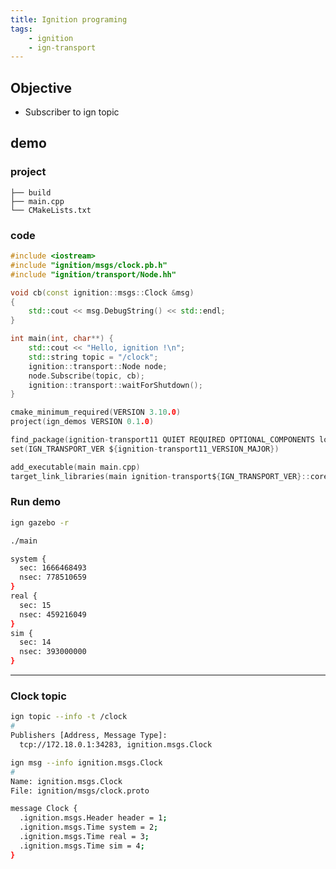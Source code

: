 ```yaml
---
title: Ignition programing
tags:
    - ignition
    - ign-transport
---
```


## Objective
- Subscriber to ign topic

## demo
### project
```
├── build
├── main.cpp
└── CMakeLists.txt
```
### code
```cpp title="main.cpp"
#include <iostream>
#include "ignition/msgs/clock.pb.h"
#include "ignition/transport/Node.hh"

void cb(const ignition::msgs::Clock &msg)
{
    std::cout << msg.DebugString() << std::endl;
}

int main(int, char**) {
    std::cout << "Hello, ignition !\n";
    std::string topic = "/clock";
    ignition::transport::Node node;
    node.Subscribe(topic, cb);
    ignition::transport::waitForShutdown();
}
```

```c title="CMakeLists.txt"
cmake_minimum_required(VERSION 3.10.0)
project(ign_demos VERSION 0.1.0)

find_package(ignition-transport11 QUIET REQUIRED OPTIONAL_COMPONENTS log)
set(IGN_TRANSPORT_VER ${ignition-transport11_VERSION_MAJOR})

add_executable(main main.cpp)
target_link_libraries(main ignition-transport${IGN_TRANSPORT_VER}::core)
```

### Run demo

```bash title="terminal1"
ign gazebo -r
```

```bash title="terminal2"
./main

system {
  sec: 1666468493
  nsec: 778510659
}
real {
  sec: 15
  nsec: 459216049
}
sim {
  sec: 14
  nsec: 393000000
}
```

---

### Clock topic

```bash
ign topic --info -t /clock
#
Publishers [Address, Message Type]:
  tcp://172.18.0.1:34283, ignition.msgs.Clock
```

```bash
ign msg --info ignition.msgs.Clock
#
Name: ignition.msgs.Clock
File: ignition/msgs/clock.proto

message Clock {
  .ignition.msgs.Header header = 1;
  .ignition.msgs.Time system = 2;
  .ignition.msgs.Time real = 3;
  .ignition.msgs.Time sim = 4;
}

```